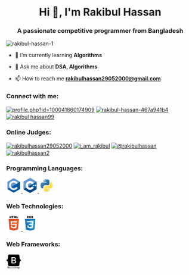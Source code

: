 <h1 align="center">Hi 👋, I'm Rakibul Hassan</h1>
<h3 align="center">A passionate competitive programmer from Bangladesh</h3>

<p align="left"> <img src="https://komarev.com/ghpvc/?username=rakibul-hassan-1&label=Profile%20views&color=0e75b6&style=flat" alt="rakibul-hassan-1" /> </p>

- 🌱 I’m currently learning **Algorithms**

- 💬 Ask me about **DSA, Algorithms**

- 📫 How to reach me **rakibulhassan29052000@gmail.com**

<h3 align="left">Connect with me:</h3>
<p align="left">
<a href="https://fb.com/profile.php?id=100041860174909" target="blank"><img align="center" src="https://raw.githubusercontent.com/rahuldkjain/github-profile-readme-generator/master/src/images/icons/Social/facebook.svg" alt="profile.php?id=100041860174909" height="30" width="40" /></a>
<a href="https://linkedin.com/in/rakibul-hassan-467a941b4" target="blank"><img align="center" src="https://raw.githubusercontent.com/rahuldkjain/github-profile-readme-generator/master/src/images/icons/Social/linked-in-alt.svg" alt="rakibul-hassan-467a941b4" height="30" width="40" /></a>
<a href="https://kaggle.com/rakibul hassan99" target="blank"><img align="center" src="https://raw.githubusercontent.com/rahuldkjain/github-profile-readme-generator/master/src/images/icons/Social/kaggle.svg" alt="rakibul hassan99" height="30" width="40" /></a>
</p>

<h3 align="left">Online Judges:</h3>
<p align="left">
<a href="https://codeforces.com/profile/rakibulhassan29052000" target="blank"><img align="center" src="https://raw.githubusercontent.com/rahuldkjain/github-profile-readme-generator/master/src/images/icons/Social/codeforces.svg" alt="rakibulhassan29052000" height="30" width="40" /></a>
<a href="https://www.leetcode.com/i_am_rakibul" target="blank"><img align="center" src="https://raw.githubusercontent.com/rahuldkjain/github-profile-readme-generator/master/src/images/icons/Social/leet-code.svg" alt="i_am_rakibul" height="30" width="40" /></a>
<a href="https://www.hackerrank.com/@rakibulhassan" target="blank"><img align="center" src="https://raw.githubusercontent.com/rahuldkjain/github-profile-readme-generator/master/src/images/icons/Social/hackerrank.svg" alt="@rakibulhassan" height="30" width="40" /></a>
<a href="https://www.codechef.com/users/rakibulhassan2" target="blank"><img align="center" src="https://cdn.jsdelivr.net/npm/simple-icons@3.1.0/icons/codechef.svg" alt="rakibulhassan2" height="30" width="40" /></a>
</p>


<h3 align="left">Programming Languages:</h3>
<p align="left"> 
<a href="https://www.cprogramming.com/" target="_blank" rel="noreferrer"> <img src="https://raw.githubusercontent.com/devicons/devicon/master/icons/c/c-original.svg" alt="c" width="40" height="40"/> </a> <a href="https://www.w3schools.com/cpp/" target="_blank" rel="noreferrer"> <img src="https://raw.githubusercontent.com/devicons/devicon/master/icons/cplusplus/cplusplus-original.svg" alt="cplusplus" width="40" height="40"/> </a> 
<a href="https://www.python.org" target="_blank" rel="noreferrer"> <img src="https://raw.githubusercontent.com/devicons/devicon/master/icons/python/python-original.svg" alt="python" width="40" height="40"/> </a> 
</p>

<h3 align = "left">Web Technologies: </h3>
<p align="left">
<a href="https://www.w3.org/html/" target="_blank" rel="noreferrer"> <img src="https://raw.githubusercontent.com/devicons/devicon/master/icons/html5/html5-original-wordmark.svg" alt="html5" width="40" height="40"/> </a> 
<a href="https://www.w3schools.com/css/" target="_blank" rel="noreferrer"> <img src="https://raw.githubusercontent.com/devicons/devicon/master/icons/css3/css3-original-wordmark.svg" alt="css3" width="40" height="40"/> </a> 
</p>

<h3 align = "left">Web Frameworks: </h3>
<p align="left">
<a href="https://getbootstrap.com" target="_blank" rel="noreferrer"> <img src="https://raw.githubusercontent.com/devicons/devicon/master/icons/bootstrap/bootstrap-plain-wordmark.svg" alt="bootstrap" width="40" height="40"/> </a>
</p>
